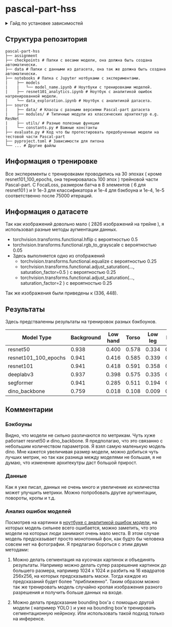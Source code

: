 # pascal-part-hss
<details>
<summary>Гайд по установке зависимостей</summary>
<br>
Все команды должны быть выполнены из корня репозитория.
<br>
<pre>

**Venv**

Я устанавливал все зависимости в виртуальную среду, ее можно создать используя ( подразумевая, что python уже установлен ):
```bash
python -m venv .venv
```
После этого виртуальную среду можно активировать:
```bash
source .venv/bin/activate
```
**Python dependencies**

Что бы установить зависимости нужно выполнить:
```bash
pip install .
```
</pre>
</details>

## Структура репозитория

```
pascal-part-hss
├── assignment
├── checkpoints # Папки с весами модели, она должна быть создана автоматически.
├── data # Папки с данными из датасета, она так же должна быть создана автоматически.
├── notebooks # Папка с Jupyter нотбуками с экспериментами. 
|    ├── models
|    |   └── model_name.ipynb # Ноутбуки с тренировками моделей.
|    ├── resnet101_analytics.ipynb # Ноутбук с аналитикой ошибок натренированной модели.
|    └── data_exploration.ipynb # Ноутбук с аналитикой датасета.
├── source
|    ├── data/ # Классы с разными версиями Pascal-part датасета
|    ├── modules/ # Типичные модули из классических архитектур e.g. ResNet
|    ├── utils/ # Разные полезные функции
|    └── constants.py # Важные константы
├── evaluate.py # Код что бы протестировать предобученные модели на тестовой части Pascal-part
├── pyproject.toml # Зависимости для питона 
└── ... # Другие файлы
```

## Информация о тренировке

Все эксперементы с тренировками проводились на 30 эпохах ( кроме resnet101_100_epochs, она тернировалась 100 эпох ) трейновой части Pascal-part. С FocalLoss, размером батча в 8 элементов ( 6 для resnet101 ) и lr 1e-3 для классификатора и 1e-4 для бэкбоуна и 1e-4, 1e-5 соответственно после 75000 итераций. 

## Информация о датасете

Так как изображений довольно мало ( 2826 изображений на трейне ), я использовал разные методы аугментации данных.

* torchvision.transforms.functional.hflip с вероятностью 0.5
* torchvision.transforms.functional.rgb_to_grayscale с вероятностью 0.05
* Здесь выполняется одно из отображений
    * torchvision.transforms.functional.equalize с вероятностью 0.25
    * torchvision.transforms.functional.adjust_saturation(...,  saturation_factor=0.5
            ) с вероятностью 0.25
    * torchvision.transforms.functional.adjust_saturation(...,  saturation_factor=2
            ) с вероятностью 0.25

Так же изображения были приведены к (336, 448).

## Результаты

Здесь предстваленны результаты на тренировок разных бэкбоунов.

| Model Type           | Background | Low hand | Torso | Low leg | Head  | Up leg | Up hand | Upper body | Lower body | Body  |
| -------------------- | ---------- | -------- | ----- | ------- | ----- | ------ | ------- | ---------- | ---------- | ----  |
| resnet50             | 0.938      | 0.400    | 0.578 | 0.334   | 0.712 | 0.389  | 0.452   | 0.320      | 0.439      | 0.725 |
| resnet101_100_epochs | 0.941      | 0.416    | 0.585 | 0.339   | 0.715 | 0.385  | 0.471   | 0.316      | 0.431      | 0.730 |
| resnet101            | 0.941      | 0.418    | 0.591 | 0.358   | 0.717 | 0.403  | 0.469   | 0.319      | 0.447      | 0.734 |
| deeplabv3            | 0.937      | 0.398    | 0.575 | 0.335   | 0.714 | 0.374  | 0.462   | 0.324      | 0.432      | 0.729 |
| segformer            | 0.941      | 0.285    | 0.511 | 0.194   | 0.610 | 0.278  | 0.389   | 0.297      | 0.340      | 0.735 |
| dino_backbone        | 0.759 	    | 0.018    | 0.108 | 0.009 	 | 0.092 | 0.021  | 0.030 	| -          | -          | -     |

## Комментарии
### Бэкбоуны
Видно, что модели не сильно различаются по метрикам. Чуть хуже работает resnet50 и dino_backbone. Я предполагаю, что это связанно с небольшим количеством параметров. Я взял самую маленькую модель dino. Мне кажется увеличивая размер модели, можно добиться чуть лучших метрик, но так как разница между моделями не большая, я не думаю, что изменение архитекутры даст большой прирост.

### Данные
Как я уже писал, данных не очень много и увеличение их количества может улучшить метрики. Можно попробовать другие аугментации, повороты, кропы и т.д.

### Анализ ошибок моделей
Посмотрев на картинки в [ноутбуке с аналитикой ошибок модели](https://github.com/VldKnd/pascal-part-hss/blob/2c2a3f4cd3a3ce9e2ea58b51aa8782fc63b127d3/notebooks/resnet101_analytics.ipynb), на которых модель сильнее всего ошибается, можно заметить, что это модели на которых люди занимают очень мало места. В этом случае модель предсказывает просто монотонный фон, как будто бы человека совсем нет на фотографии. Я предлагаю бороться с этим двумя методами:

1. Можно делать сегментация на кусочках картинок и объединять результаты. Например можно делать супер разрешение картинок до большего размера, например 1024 x 1024 и разбить на 16 квадратов 256x256, на которых предсказывать маски. Тогда каждое из предсказаний будет более "приближенно". Таким образом можно так же тренировать модель случайно кропая изображения разного разрешения и получить больше данных на входе.

2. Можно делать предсказание bounding box'а с помощью другой модели ( например YOLO ) и уже на bounding box'е тренировать сегментационную нейрноку. Или использовать такой подход только на инференсе.
